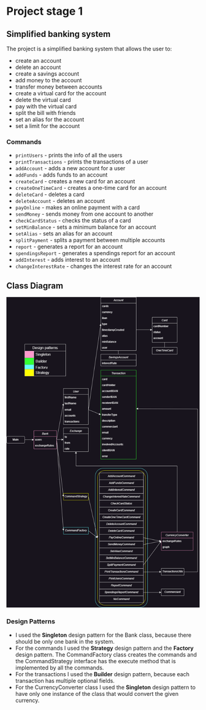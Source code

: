 # Project stage 1
## Simplified banking system

The project is a simplified banking system that allows the user to:
- create an account
- delete an account
- create a savings account
- add money to the account
- transfer money between accounts
- create a virtual card for the account
- delete the virtual card
- pay with the virtual card
- split the bill with friends
- set an alias for the account
- set a limit for the account

### Commands
- `printUsers` - prints the info of all the users
- `printTransactions` - prints the transactions of a user
- `addAccount` - adds a new account for a user
- `addFunds` - adds funds to an account
- `createCard` - creates a new card for an account
- `createOneTimeCard` - creates a one-time card for an account
- `deleteCard` - deletes a card
- `deleteAccount` - deletes an account
- `payOnline` - makes an online payment with a card
- `sendMoney` - sends money from one account to another
- `checkCardStatus` - checks the status of a card
- `setMinBalance` - sets a minimum balance for an account
- `setAlias` - sets an alias for an account
- `splitPayment` - splits a payment between multiple accounts
- `report` - generates a report for an account
- `spendingsReport` - generates a spendings report for an account
- `addInterest` - adds interest to an account
- `changeInterestRate` - changes the interest rate for an account

## Class Diagram
![Class Diagram](diagrama.png)

### Design Patterns
- I used the **Singleton** design pattern for the Bank class, because there should be only one
bank in the system.
- For the commands I used the **Strategy** design pattern and the **Factory** design pattern.
The CommandFactory class creates the commands and the CommandStrategy interface has the
execute method that is implemented by all the commands.
- For the transactions I used the **Builder** design pattern, because each transaction has
multiple optional fields.
- For the CurrencyConverter class I used the **Singleton** design pattern to have only one
instance of the class that would convert the given currency.